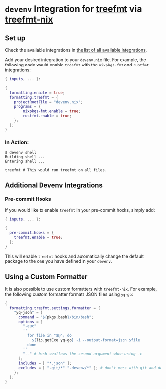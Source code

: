 # `devenv` Integration for [treefmt](https://treefmt.com/) via [treefmt-nix](https://github.com/numtide/treefmt-nix)

## Set up

Check the available integrations in [the list of all available integrations](reference/options.md#treefmt).

Add your desired integration to your `devenv.nix` file. For example, the following code would enable `treefmt` with the `nixpkgs-fmt` and `rustfmt` integrations:

```nix
{ inputs, ... }:

{
  formatting.enable = true;
  formatting.treefmt = {
    projectRootFile = "devenv.nix";
    programs = {
        nixpkgs-fmt.enable = true;
        rustfmt.enable = true;
    };
  };
}
```

### In Action:

```shell-session
$ devenv shell
Building shell ...
Entering shell ...

treefmt # This would run treefmt on all files.
```

## Additional Devenv Integrations

### Pre-commit Hooks

If you would like to enable `treefmt` in your pre-commit hooks, simply add:

```nix
{ inputs, ... }:

{
  pre-commit.hooks = {
    treefmt.enable = true;
  };
}
```

This will enable `treefmt` hooks and automatically change the default package to the one you have defined in your `devenv`.

## Using a Custom Formatter

It is also possible to use custom formatters with `treefmt-nix`. For example, the following custom formatter formats JSON files using `yq-go`:

```nix
{
  formatting.treefmt.settings.formatter = {
    "yq-json" = {
      command = "${pkgs.bash}/bin/bash";
      options = [
        "-euc"
        ''
          for file in "$@"; do
            ${lib.getExe yq-go} -i --output-format=json $file
          done
        ''
        "--" # bash swallows the second argument when using -c
      ];
      includes = [ "*.json" ];
      excludes = [ ".git/*" ".devenv/*" ]; # don't mess with git and devenv files
    };
  };
}
```